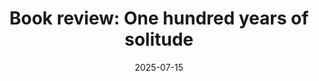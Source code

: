---
layout: writing
title: "Book review: One hundred years of solitude"
description: "Incest, flying carpets, and ice, all fractally wrapped into a bundle of mega pessimism"
date: "2025-07-15" 
external_only: True 
external_link: "https://stepstophaeacia.substack.com/p/book-review-one-hundred-years-of"
status: "published" 
---